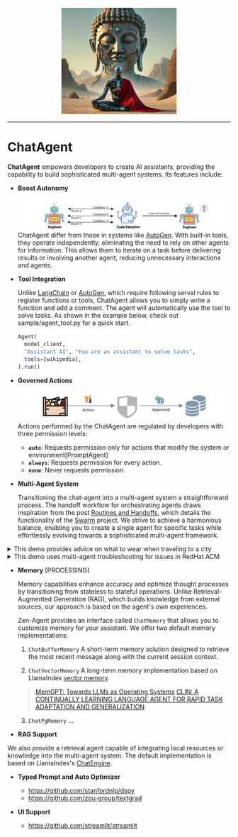 <p align="center">
  <img src="./asset/zen-agent.png" width="260", height="240" />
</p>

---

# ChatAgent

**ChatAgent** empowers developers to create AI assistants, providing the capability to build sophisticated multi-agent systems. Its features include:

- **Boost Autonomy**

  ![alt text](./asset/autonomy.png)
  ChatAgent differ from those in systems like [AutoGen](https://microsoft.github.io/autogen/0.2/). With built-in tools, they operate independently, eliminating the need to rely on other agents for information. This allows them to iterate on a task before delivering results or involving another agent, reducing unnecessary interactions and agents.

- **Tool Integration**

  Unlike [LangChain](https://python.langchain.com/docs/how_to/custom_tools/) or [AutoGen](https://microsoft.github.io/autogen/0.2/docs/tutorial/tool-use/), which require following serval rules to register functions or tools, ChatAgent allows you to simply write a function and add a comment. The agent will automatically use the tool to solve tasks. As shown in the example below, check out sample/agent_tool.py for a quick start.

  ```python
  Agent(
    model_client,
    "Assistant AI", "You are an assistant to solve tasks",
    tools=[wikipedia],
  ).run()
  ```

- **Governed Actions**

  ![governed action](./asset/action.png)
  Actions performed by the ChatAgent are regulated by developers with three permission levels:  
  - **`auto`**: Requests permission only for actions that modify the system or environment[PromptAgent]
  - **`always`**: Requests permission for every action.  
  - **`none`**: Never requests permission.  

- **Multi-Agent System**

  Transitioning the chat-agent into a multi-agent system a straightforward process. The handoff workflow for orchestrating agents draws inspiration from the post [Routines and Handoffs](https://cookbook.openai.com/examples/orchestrating_agents#executing-routines), which details the functionality of the [Swarm](https://github.com/openai/swarm) project. We strive to achieve a harmonious balance, enabling you to create a single agent for specific tasks while effortlessly evolving towards a sophisticated multi-agent framework.

<details>
<summary>This demo provides advice on what to wear when traveling to a city</summary>

[![Watch the demo](https://asciinema.org/a/686709.svg)](https://asciinema.org/a/686709)

</details>

<details>

<summary>This demo uses multi-agent troubleshooting for issues in RedHat ACM</summary>

#### Cluster Unknown

[![Watch the demo](https://asciinema.org/a/687993.svg)](https://asciinema.org/a/687993)

#### Addons Aren't Created

[![Watch the demo](https://asciinema.org/a/689439.svg)](https://asciinema.org/a/689439)

</details>


- **Memory** [PROCESSING]  

  Memory capabilities enhance accuracy and optimize thought processes by transitioning from stateless to stateful operations. Unlike Retrieval-Augmented Generation (RAG), which builds knowledge from external sources, our approach is based on the agent's own experiences.

  Zen-Agent provides an interface called `ChatMemory` that allows you to customize memory for your assistant. We offer two default memory implementations:

  1. `ChatBufferMemory` A short-term memory solution designed to retrieve the most recent message along with the current session context.

  2. `ChatVectorMemory` A long-term memory implementation based on LlamaIndex [vector memory](https://docs.llamaindex.ai/en/stable/examples/agent/memory/vector_memory/).

  > [MemGPT: Towards LLMs as Operating Systems](https://arxiv.org/pdf/2310.08560)
  > [CLIN: A CONTINUALLY LEARNING LANGUAGE AGENT FOR RAPID TASK ADAPTATION AND GENERALIZATION](https://arxiv.org/pdf/2310.10134)

  3. `ChatPgMemory` ...

- **RAG Support**

We also provide a retrieval agent capable of integrating local resources or knowledge into the multi-agent system. The default implementation is based on LlamaIndex's [ChatEngine](https://docs.llamaindex.ai/en/stable/examples/chat_engine/chat_engine_best/).

- **Typed Prompt and Auto Optimizer**

  - https://github.com/stanfordnlp/dspy
  - https://github.com/zou-group/textgrad

- **UI Support**
 
  - https://github.com/streamlit/streamlit
